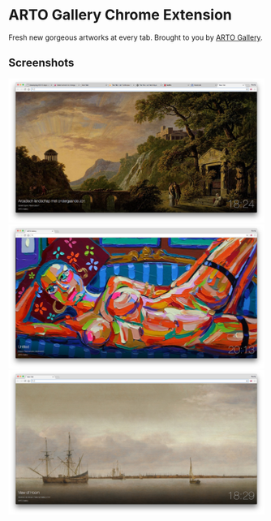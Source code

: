 # ARTO Gallery Chrome Extension

Fresh new gorgeous artworks at every tab. Brought to you by [ARTO Gallery](http://arto.gallery).

## Screenshots

![Screenshot1](.github/Screenshot1.png)
![Screenshot2](.github/Screenshot2.png)
![Screenshot3](.github/Screenshot3.png)
